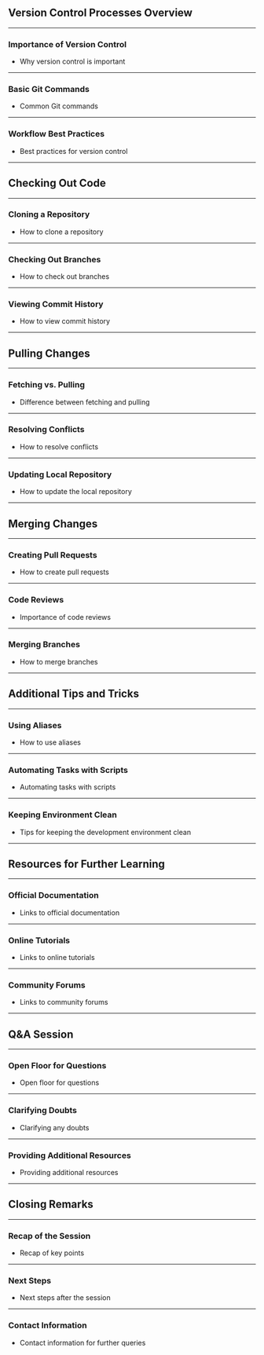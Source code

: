 ## Version Control Processes Overview
---

### Importance of Version Control
- Why version control is important
---

### Basic Git Commands
- Common Git commands
---

### Workflow Best Practices
- Best practices for version control
---

## Checking Out Code
---

### Cloning a Repository
- How to clone a repository
---

### Checking Out Branches
- How to check out branches
---

### Viewing Commit History
- How to view commit history
---

## Pulling Changes
---

### Fetching vs. Pulling
- Difference between fetching and pulling
---

### Resolving Conflicts
- How to resolve conflicts
---

### Updating Local Repository
- How to update the local repository
---

## Merging Changes
---

### Creating Pull Requests
- How to create pull requests
---

### Code Reviews
- Importance of code reviews
---

### Merging Branches
- How to merge branches
---

## Additional Tips and Tricks
---

### Using Aliases
- How to use aliases
---

### Automating Tasks with Scripts
- Automating tasks with scripts
---

### Keeping Environment Clean
- Tips for keeping the development environment clean
---

## Resources for Further Learning
---

### Official Documentation
- Links to official documentation
---

### Online Tutorials
- Links to online tutorials
---

### Community Forums
- Links to community forums
---

## Q&A Session
---

### Open Floor for Questions
- Open floor for questions
---

### Clarifying Doubts
- Clarifying any doubts
---

### Providing Additional Resources
- Providing additional resources
---

## Closing Remarks
---

### Recap of the Session
- Recap of key points
---

### Next Steps
- Next steps after the session
---

### Contact Information
- Contact information for further queries
